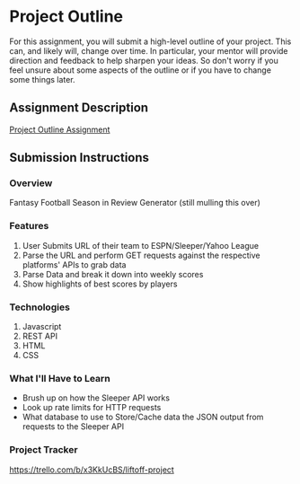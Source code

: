 # Project Outline
For this assignment, you will submit a high-level outline of your project. This can, and likely will, change over time. In particular, your mentor will provide direction and feedback to help sharpen your ideas. So don't worry if you feel unsure about some aspects of the outline or if you have to change some things later.

## Assignment Description
[Project Outline Assignment](https://education.launchcode.org/liftoff/modules/assignments/project-outline)

## Submission Instructions

### Overview
Fantasy Football Season in Review Generator (still mulling this over)
### Features
1. User Submits URL of their team to ESPN/Sleeper/Yahoo League
2. Parse the URL and perform GET requests against the respective platforms' APIs to grab data
3. Parse Data and break it down into weekly scores
4. Show highlights of best scores by players
### Technologies
1. Javascript
2. REST API
3. HTML
4. CSS
### What I'll Have to Learn
- Brush up on how the Sleeper API works
- Look up rate limits for HTTP requests
- What database to use to Store/Cache data the JSON output from requests to the Sleeper API
### Project Tracker
https://trello.com/b/x3KkUcBS/liftoff-project
